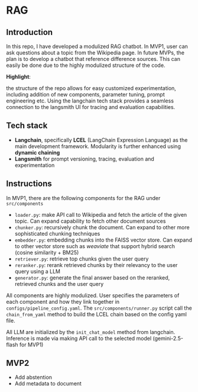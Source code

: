 # RAG

## Introduction

In this repo, I have developed a modulized RAG chatbot. In MVP1, user can ask questions about a topic from the
Wikipedia page. In future MVPs, the plan is to develop a chatbot that reference difference sources. This can 
easily be done due to the highly modulized structure of the code.

**Highlight**: 

the structure of the repo allows for easy customized experimentation, including addition of new components,
  parameter tuning, prompt engineering etc. Using the langchain tech stack provides a seamless connection to the
  langsmith UI for tracing and evaluation capabilities.

## Tech stack
- **Langchain**, specifically **LCEL** (LangChain Expression Language) as the main development framework.
  Modularity is further enhanced using **dynamic chaining**
- **Langsmith** for prompt versioning, tracing, evaluation and experimentation

## Instructions
In MVP1, there are the following components for the RAG under `src/components`
- `loader.py`: make API call to Wikipedia and fetch the article of the given topic. Can expand capability to fetch 
  other document sources
- `chunker.py`: recursively chunk the document. Can expand to other more sophisticated chunking techniques
- `embedder.py`: embedding chunks into the FAISS vector store. Can expand to other vector store such as *weaviate*
  that support hybrid search (cosine similarity + BM25)
- `retriever.py`: retrieve top chunks given the user query
- `reranker.py`: rerank retrieved chunks by their relevancy to the user query using a LLM
- `generator.py`: generate the final answer based on the reranked, retrieved chunks and the user query
 
All components are highly modulized. User specifies the parameters of each component and how they link together
in `configs/pipeline_config.yaml`. The `src/components/runner.py` script call the `chain_from_yaml` method to
build the LCEL chain based on the config yaml file.

All LLM are initialized by the `init_chat_model` method from langchain. Inference is made via making API call
to the selected model (gemini-2.5-flash for MVP1)

## MVP2

- Add abstention
- Add metadata to document


